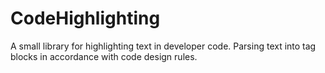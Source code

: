 # CodeHighlighting
A small library for highlighting text in developer code. Parsing text into tag blocks in accordance with code design rules.
